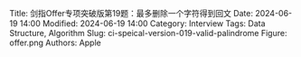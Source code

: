Title: 剑指Offer专项突破版第19题：最多删除一个字符得到回文
Date: 2024-06-19 14:00
Modified: 2024-06-19 14:00
Category: Interview
Tags: Data Structure, Algorithm
Slug: ci-speical-version-019-valid-palindrome
Figure: offer.png
Authors: Apple

> 